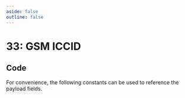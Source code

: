 ```yaml
---
aside: false
outline: false
---
```


<script setup>
import ProtocolBytes from '../../../components/ProtocolBytes.vue';
import SplitColumnView from '../../../components/SplitColumnView.vue';
import GenerateConsts from '../../../components/GenerateConsts.vue'
</script>

# 33: GSM ICCID

<SplitColumnView>
<template #left>

Used to get the ICCID of the device.

### Payload

It has a single field, the ICCID, which can contain up to 22 bytes of ASCII data.

| Field | Name       | Description                      | Type   | Example | Actual |
| ----- | ---------- | -------------------------------- | ------ | ------- | - |
| 1     | ICCID | up to 22 bytes ASCII data | []byte  | 56 57 52 53 55 51 56 55 51 48 48 48 48 50 54 52 51 57 54 54  | 89457387300002643966 |

If the request could not be fulfilled, the response status would be 2 (NOT OK), all header fields would also be returned, but the payload should not be expected.

</template>
<template #right>

### Example
If you wanted to GET the ICCID from a device, you would send a GET message with the ICCID field requested (length 0).

<ProtocolBytes
byteString="3 19 0 33 0 2 0 1 5 1 234 1 2 1 0 1 0 116 234"
:boldPositions="[3,12,15,16]"
:allowCollapse="false"
/>

The device would then respond with a message of type 33, with the ICCID field filled in if known.

<ProtocolBytes
byteString="3 42 0 33 0 3 0 3 4 1 1 149 1 1 1 163 1 0 1 20 56 57 52 53 55 51 48 48 48 48 48 48 50 50 50 54 49 53 51 52 148 9"
:boldPositions="[20]"
:allowCollapse="false"
/>

</template>
</SplitColumnView>

## Code

For convenience, the following constants can be used to reference the payload fields.

<GenerateConsts :prefix="'MD_DEVICE_GSM_ICCID_'" :enumName="'MD_DEVICE_GSM_ICCID'" :dataPath="'messages/33/data'"/>
